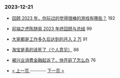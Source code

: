 ### 2023-12-21 
- [回顾 2023 年，你玩过的觉得很棒的游戏有哪些？](https://www.v2ex.com/t/1002140) 192
- [前端之虎陈随易 2023 年终回顾与总结](https://www.v2ex.com/t/1002274) 99
- [大家都是工作多久后达到的月入 2 万](https://www.v2ex.com/t/1002248) 91
- [淘宝是真的该死了（个人意见）](https://www.v2ex.com/t/1002138) 86
- [被兴业消费金融起诉了，快开庭了怎么办](https://www.v2ex.com/t/1002176) 76 

- [ < 上一页 ](https://github.com/able8/v2ex-hot-record/blob/master/2023-12-20.md) -------- [ 下一页 > ](https://github.com/able8/v2ex-hot-record/blob/master/2023-12-22.md)